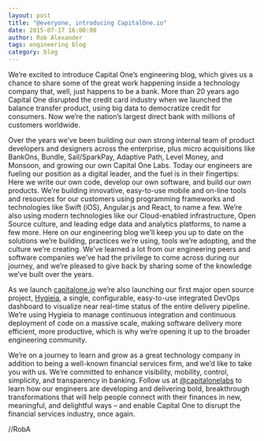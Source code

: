 ```yaml
---
layout: post
title: "@everyone, introducing CapitalOne.io"
date: 2015-07-17 16:00:00
author: Rob Alexander
tags: engineering blog
category: blog
---
```

We’re excited to introduce Capital One’s engineering blog, which gives us a chance to share some of the great work happening inside a technology company that, well, just happens to be a bank. More than 20 years ago Capital One disrupted the credit card industry when we launched the balance transfer product, using big data to democratize credit for consumers. Now we’re the nation’s largest direct bank with millions of customers worldwide.

Over the years we’ve been building our own strong internal team of product developers and designers across the enterprise, plus micro acquisitions like BankOns, Bundle, Sail/SparkPay, Adaptive Path, Level Money, and Monsoon, and growing our own Capital One Labs. Today our engineers are fueling our position as a digital leader, and the fuel is in their fingertips: Here we write our own code, develop our own software, and build our own products. We’re building innovative, easy-to-use mobile and on-line tools and resources for our customers using programming frameworks and technologies like Swift (iOS), Angular.js and React, to name a few. We’re also using modern technologies like our Cloud-enabled infrastructure, Open Source culture, and leading edge data and analytics platforms, to name a few more. Here on our engineering blog we’ll keep you up to date on the solutions we’re building, practices we’re using, tools we’re adopting, and the culture we’re creating. We’ve learned a lot from our engineering peers and software companies we’ve had the privilege to come across during our journey, and we’re pleased to give back by sharing some of the knowledge we’ve built over the years.

As we launch [capitalone.io](http://capitalone.io ) we’re also launching our first major open source project, [Hygieia](https://github.com/capitalone/Hygieia), a single, configurable, easy-to-use integrated DevOps dashboard to visualize near real-time status of the entire delivery pipeline. We’re using Hygieia to manage continuous integration and continuous deployment of code on a massive scale, making software delivery more efficient, more productive, which is why we’re opening it up to the broader engineering community.

We’re on a journey to learn and grow as a great technology company in addition to being a well-known financial services firm, and we’d like to take you with us. We’re committed to enhance visibility, mobility, control, simplicity, and transparency in banking. Follow us at [@capitalonelabs](https://twitter.com/capitalonelabs) to learn how our engineers are developing and delivering bold, breakthrough transformations that will help people connect with their finances in new, meaningful, and delightful ways – and enable Capital One to disrupt the financial services industry, once again.

//RobA
